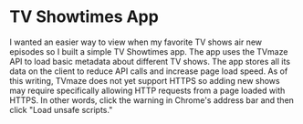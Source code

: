 # TV Showtimes App

I wanted an easier way to view when my favorite TV shows air new episodes so I built a simple TV Showtimes app.
          The app uses the TVmaze API to load basic metadata about different TV shows. The app stores all its data on the client to reduce API calls and increase page load speed. As of this writing, TVmaze does not yet support HTTPS so adding new shows may require specifically allowing HTTP requests from a page loaded with HTTPS. In other words, click the warning in Chrome's address bar and then click "Load unsafe scripts."
